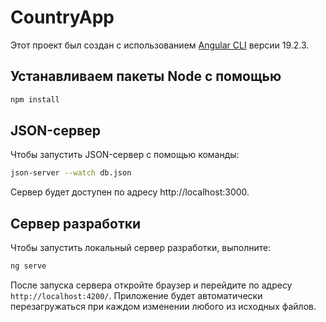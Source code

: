 # CountryApp

Этот проект был создан с использованием [Angular CLI](https://github.com/angular/angular-cli) версии 19.2.3.

## Устанавливаем пакеты Node с помощью 
```bash
npm install
```

## JSON-сервер
Чтобы запустить JSON-сервер с помощью команды:

```bash
json-server --watch db.json
```
Сервер будет доступен по адресу http://localhost:3000.

## Сервер разработки

Чтобы запустить локальный сервер разработки, выполните:

```bash
ng serve
```

После запуска сервера откройте браузер и перейдите по адресу `http://localhost:4200/`. 
Приложение будет автоматически перезагружаться при каждом изменении любого из исходных файлов.

